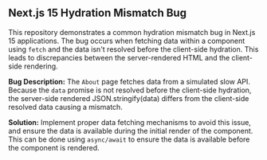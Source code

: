 ## Next.js 15 Hydration Mismatch Bug
This repository demonstrates a common hydration mismatch bug in Next.js 15 applications. The bug occurs when fetching data within a component using `fetch` and the data isn't resolved before the client-side hydration. This leads to discrepancies between the server-rendered HTML and the client-side rendering.

**Bug Description:** The `About` page fetches data from a simulated slow API. Because the `data` promise is not resolved before the client-side hydration, the server-side rendered JSON.stringify(data) differs from the client-side resolved data causing a mismatch.

**Solution:** Implement proper data fetching mechanisms to avoid this issue, and ensure the data is available during the initial render of the component. This can be done using `async/await` to ensure the data is available before the component is rendered.